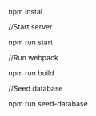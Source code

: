 npm instal

//Start server

npm run start

//Run webpack

npm run build

//Seed database

npm run seed-database